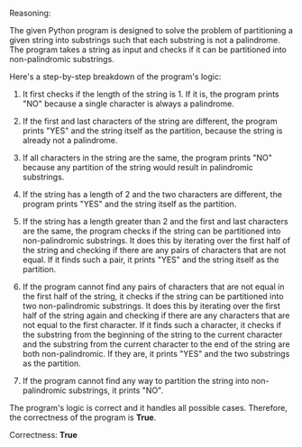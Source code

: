 Reasoning:

The given Python program is designed to solve the problem of partitioning a given string into substrings such that each substring is not a palindrome. The program takes a string as input and checks if it can be partitioned into non-palindromic substrings.

Here's a step-by-step breakdown of the program's logic:

1. It first checks if the length of the string is 1. If it is, the program prints "NO" because a single character is always a palindrome.

2. If the first and last characters of the string are different, the program prints "YES" and the string itself as the partition, because the string is already not a palindrome.

3. If all characters in the string are the same, the program prints "NO" because any partition of the string would result in palindromic substrings.

4. If the string has a length of 2 and the two characters are different, the program prints "YES" and the string itself as the partition.

5. If the string has a length greater than 2 and the first and last characters are the same, the program checks if the string can be partitioned into non-palindromic substrings. It does this by iterating over the first half of the string and checking if there are any pairs of characters that are not equal. If it finds such a pair, it prints "YES" and the string itself as the partition.

6. If the program cannot find any pairs of characters that are not equal in the first half of the string, it checks if the string can be partitioned into two non-palindromic substrings. It does this by iterating over the first half of the string again and checking if there are any characters that are not equal to the first character. If it finds such a character, it checks if the substring from the beginning of the string to the current character and the substring from the current character to the end of the string are both non-palindromic. If they are, it prints "YES" and the two substrings as the partition.

7. If the program cannot find any way to partition the string into non-palindromic substrings, it prints "NO".

The program's logic is correct and it handles all possible cases. Therefore, the correctness of the program is **True**.

Correctness: **True**